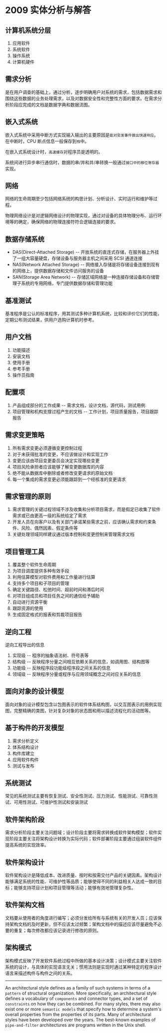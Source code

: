 # 2009 实体分析与解答

## 计算机系统分层

1. 应用软件
2. 系统软件
3. 操作系统
4. 计算机硬件

## 需求分析

是在用户调查的基础上，通过分析，逐步明确用户对系统的需求，包括数据需求和围绕这些数据的业务处理需求，以及对数据安全性和完整性方面的要求。在需求分析阶段应完成的文档是数据字典和数据流图。

## 嵌入式系统

嵌入式系统中采用中断方式实现输入输出的主要原因是`能对突发事件做出快速响应`。在中断时，CPU 断点信息一般保存到`栈`中。

在嵌入式系统设计时，`高速缓存`对程序员是透明的。

系统间进行异步串行通信时，数据的串/并和并/串转换一般通过`接口中的移位寄存器`实现。

## 网络

网络的生命周期至少包括网络系统的构思计划、分析设计、实时运行和维护等过程。

物理网络设计是对逻辑网络设计的物理实现，通过对设备的具体物理分布、运行环境等的确定，确保网络的物理连接符符合逻辑连接的要求。

## 数据存储系统

- DAS(Direct-Attached Storage) -- 开放系统的直连式存储，在服务器上外挂了一组大容量硬盘，存储设备与服务器主机之间采用 SCSI 通道连接
- NAS(Network Attached Storage) -- 网络接入存储是将存储设备连接到现有的网络上，提供数据存储和文件访问服务的设备
- SAN(Storage Area Network) -- 存储区域网络是一种连接存储设备和存储管理子系统的专用网络，专门提供数据存储和管理功能

## 基准测试

基准程序是公认的标准程序，用其测试多种计算机系统，比较和评价它们的性能，定期公布测试结果，供用户选购计算机时参考。

## 用户文档

1. 功能描述
2. 安装文档
3. 使用手册
4. 参考手册
5. 操作员指南

## 配置项

1. 产品组成部分的工作成果 -- 需求文档，设计文档，源代码，测试用例
2. 项目管理和机构支撑过程产生的文档 -- 工作计划，项目质量报告，项目跟踪报告

## 需求变更策略

1. 所有需求变更必须遵循变更控制过程
2. 对于未获得批准的变更，不应该做设计和实现工作
3. 变更应该由项目变更委员会决定实现哪些变更
4. 项目风险承担者应该能够了解变更数据库的内容
5. 绝不能从数据库中删除或者修改变更请求的原始文档
6. 每一个集成的需求变更必须能跟踪到一个经核准的变更请求

## 需求管理的原则

1. 需求管理的关键过程领域不涉及收集和分析项目需求，而是假定已收集了软件需求或已由更高一级的系统给定了需求
2. 开发人员在向客户以及有关部门承诺某些需求之前，应该确认需求和约束条件、风险、偶然因素、假定条件等
3. 关键处理领域同样建议通过版本控制和变更控制来管理需求文档

## 项目管理工具

1. 覆盖整个软件生命周期
2. 为项目调度提供多种有效手段
3. 利用估算模型对软件费用和工作量进行估算
4. 支持多个项目和子项目的管理
5. 确定关键路径、松弛时间、超前时间和滞后时间
6. 对项目组成员和项目任务之间的通信给予辅助
7. 自动进行资源平衡
8. 跟踪资源的使用
9. 生成固定格式的报表和剪裁项目报告

## 逆向工程

逆向工程导出的信息

1. 实现级 -- 程序的抽象语法树、符号表等
2. 结构级 -- 反映程序分量之间相互依赖关系的信息，如调用图、结构图等
3. 功能级 -- 反映程序段功能级程序段之间关系的信息
4. 领域级 -- 反映程序分量或程序与应用领域概念之间对应关系的信息

## 面向对象的设计模型

面向对象的设计模型包含以包图表示的软件体系结构图，以交互图表示的用例实现图，完整精确的类图，针对复杂对象的状态图和用以描述流程化的活动图等。

## 基于构件的开发模型

1. 需求分析定义
2. 体系结构设计
3. 构件库建立
4. 应用软件构件
5. 测试与发布

## 系统测试

常见的系统测试主要有恢复测试、安全性测试、压力测试、性能测试、可靠性测试、可用性测试、可维护性测试和安装测试

## 软件架构阶段

需求分析阶段主要关注问题域；设计阶段主要将需求转换成软件架构模型；软件实现阶段主要关注将架构设计转换为实际代码；软件部署阶段主要通过组装软件组件提高系统的实现效率。

## 软件架构设计

软件架构设计是降低成本、改进质量、按时和按需交付产品的关键因素。架构设计能够满足系统的性能、可维护性等品质；能够使得不同的利益相关人达成一致的目标；能够支持项目计划和项目管理等活动；能够有效地管理复杂性。

## 软件架构文档

文档要从使用者的角度进行编写；必须分发给所有与系统有关的开发人员；应该保持架构文档的及时更新，但不应该太过频繁；架构文档中的描述应该尽量避免不必要的重复；每次修改都应该记录进行修改的原则。

## 架构模式

架构模式反映了开发软件系统过程中所做的基本设计决策；设计模式主要关注软件系统的设计，与具体的实现语言无关；惯用法则是实现时通过某种特定的程序设计语言来描述构件与构件之间的关系。

---

An architectural style defines as a family of such systems in terms of a `pattern` of structural organization. More specifically, an architectural style defines a vocabulary of `components` and connector types, and a set of `constraints` on how they can be combined. For many styles, there may also exist one or more `semantic models` that specify how to determine a system's overall properties from the properties of its parts. Many of architectural styles have been developed over the years. The best-known examples of `pipe-and-filter` architectures are programs written in the Unix shell.
